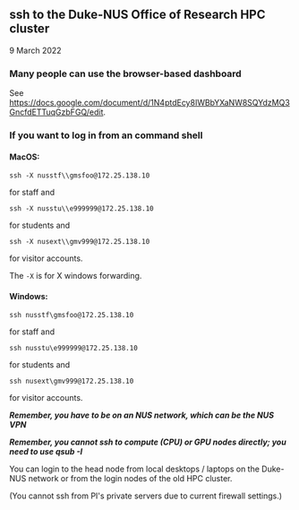 ## ssh to the Duke-NUS Office of Research HPC cluster

9 March 2022

### Many people can use the browser-based dashboard

See https://docs.google.com/document/d/1N4ptdEcy8IWBbYXaNW8SQYdzMQ3GncfdETTuqGzbFGQ/edit.

### If you want to log in from an command shell

#### MacOS:

`ssh -X nusstf\\gmsfoo@172.25.138.10`

for staff and

`ssh -X nusstu\\e999999@172.25.138.10`

for students and

`ssh -X nusext\\gmv999@172.25.138.10`

for visitor accounts.

The `-X` is for X windows forwarding.

#### Windows:

`ssh nusstf\gmsfoo@172.25.138.10`

for staff and

`ssh nusstu\e999999@172.25.138.10`

for students and

`ssh nusext\gmv999@172.25.138.10`

for visitor accounts.

***Remember, you have to be on an NUS network, which can be the NUS VPN***

***Remember, you cannot ssh to compute (CPU) or GPU nodes directly; you need to use qsub -I***

You can login to the head node from local desktops / laptops on the Duke-NUS network or 
from the login nodes of the old HPC cluster.

(You cannot ssh from PI's private servers due to current firewall settings.)

